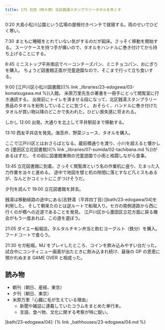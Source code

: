 ```yaml
---
title: 175 日目（時々雨）北区銭湯スタンプラリータオルを失くす
---
```


0:20 大島小松川公園という広場の屋根付きベンチで就寝する。雨のせいでひどく寒い。

7:30 まともに睡眠をとれていない気がするのだが起床。さっそく移動を開始する。
スーツケースを持つ手が痛いので、タオルをハンドルに巻き付けてから持ち上げることにする。

8:45 ミニストップ平井南店でベーコンチーズパン、ミニチョコパン、おにぎりを購入。
ちょうど図書館正面が児童遊園なので、そこまで行って立ち食いする。

9:00 [江戸川区小松川図書館]({% link _libraries/23-edogawa/03-komatsugawa.md %})入館。
米原万里先生の著書を一冊手にとって閲覧室に行き通読する。
出発前にトイレを済ませる段になって、北区銭湯スタンプラリー景品のタオルを紛失していることに気づく。
おそらく、ハンドルに巻き付けたタオルが買い物以降のどこかで失われた。ひどい喪失感に苛まれる。

しかし 12:00 出発。大通りを北上して平井駅前まで移動する。

13:10 西友平井店を発見。海苔弁、野菜ジュース、タオルを購入。

ここで江戸川区とはおさらばとなる。蔵前橋通りを渡り、小川を超えると懐かしの
[墨田区立花図書館]({% link _libraries/07-sumida/02-tachibana.md %})があるはずだ。
その前に図書館東側の児童遊園で小雨と格闘しながら食事。

13:45 立花図書館に到着。さっそく閲覧席という名の作業机に座り、たまった入力作業を淡々と進める。
途中で地図を壁と机の隙間に落とすなど凡ミスもあるが、なんとかコミットにこぎつけそうだ。

夕刊を読んで 19:00 立花図書館を辞去。

銭湯は移動経路の途中にある[吉野湯（平井四丁目）][bath/23-edogawa/04]を利用した。
そして朝来たのとは逆ルートで船堀入り。セガの南側道路から西に行くのが橋への近道であることを発見。
江戸川区から墨田区立花方面に戻る機会がもう一度あれば、この道を選ぼう。

21:05 ダイエー船堀店。タルタルチキン弁当と飲むヨーグルト（鉄分）を購入。フードコートで食らう。

21:30 セガ船堀。MJ をプレイしたところ、コインを飲み込みやすい台だった。
試合中にコンティニュー画面が出たときに飲み込まれ続け、最後の GP の恩恵に預かれぬまま GAME OVER と相成った。

## 読み物

* 朝刊（朝日、産経、東京）
* 夕刊（朝日、東京）
* 米原万里『心臓に毛が生えている理由』
  * 新聞や雑誌に連載していたコラムをまとめた単行本。
  * 言語、食べ物、文化に関する考察が特に鋭い。

[bath/23-edogawa/04]: {% link _bathhouses/23-edogawa/04.md %}
